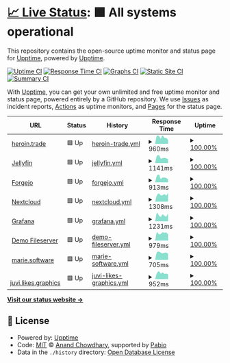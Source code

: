 # [📈 Live Status](https://status.heroin.trade): <!--live status--> **🟩 All systems operational**

This repository contains the open-source uptime monitor and status page for [Upptime](https://upptime.js.org), powered by [Upptime](https://github.com/upptime/upptime).

[![Uptime CI](https://github.com/xqtc161/status-heroin-trade/workflows/Uptime%20CI/badge.svg)](https://github.com/xqtc161/status-heroin-trade/actions?query=workflow%3A%22Uptime+CI%22)
[![Response Time CI](https://github.com/xqtc161/status-heroin-trade/workflows/Response%20Time%20CI/badge.svg)](https://github.com/xqtc161/status-heroin-trade/actions?query=workflow%3A%22Response+Time+CI%22)
[![Graphs CI](https://github.com/xqtc161/status-heroin-trade/workflows/Graphs%20CI/badge.svg)](https://github.com/xqtc161/status-heroin-trade/actions?query=workflow%3A%22Graphs+CI%22)
[![Static Site CI](https://github.com/xqtc161/status-heroin-trade/workflows/Static%20Site%20CI/badge.svg)](https://github.com/xqtc161/status-heroin-trade/actions?query=workflow%3A%22Static+Site+CI%22)
[![Summary CI](https://github.com/xqtc161/status-heroin-trade/workflows/Summary%20CI/badge.svg)](https://github.com/xqtc161/status-heroin-trade/actions?query=workflow%3A%22Summary+CI%22)

With [Upptime](https://upptime.js.org), you can get your own unlimited and free uptime monitor and status page, powered entirely by a GitHub repository. We use [Issues](https://github.com/upptime/upptime/issues) as incident reports, [Actions](https://github.com/xqtc161/status-heroin-trade/actions) as uptime monitors, and [Pages](https://status.heroin.trade) for the status page.

<!--start: status pages-->
<!-- This summary is generated by Upptime (https://github.com/upptime/upptime) -->
<!-- Do not edit this manually, your changes will be overwritten -->
<!-- prettier-ignore -->
| URL | Status | History | Response Time | Uptime |
| --- | ------ | ------- | ------------- | ------ |
| <img alt="" src="https://icons.duckduckgo.com/ip3/heroin.trade.ico" height="13"> [heroin.trade](https://heroin.trade) | 🟩 Up | [heroin-trade.yml](https://github.com/xqtc161/status-heroin-trade/commits/HEAD/history/heroin-trade.yml) | <details><summary><img alt="Response time graph" src="./graphs/heroin-trade/response-time-week.png" height="20"> 960ms</summary><br><a href="https://status.heroin.trade/history/heroin-trade"><img alt="Response time 955" src="https://img.shields.io/endpoint?url=https%3A%2F%2Fraw.githubusercontent.com%2Fxqtc161%2Fstatus-heroin-trade%2FHEAD%2Fapi%2Fheroin-trade%2Fresponse-time.json"></a><br><a href="https://status.heroin.trade/history/heroin-trade"><img alt="24-hour response time 721" src="https://img.shields.io/endpoint?url=https%3A%2F%2Fraw.githubusercontent.com%2Fxqtc161%2Fstatus-heroin-trade%2FHEAD%2Fapi%2Fheroin-trade%2Fresponse-time-day.json"></a><br><a href="https://status.heroin.trade/history/heroin-trade"><img alt="7-day response time 960" src="https://img.shields.io/endpoint?url=https%3A%2F%2Fraw.githubusercontent.com%2Fxqtc161%2Fstatus-heroin-trade%2FHEAD%2Fapi%2Fheroin-trade%2Fresponse-time-week.json"></a><br><a href="https://status.heroin.trade/history/heroin-trade"><img alt="30-day response time 952" src="https://img.shields.io/endpoint?url=https%3A%2F%2Fraw.githubusercontent.com%2Fxqtc161%2Fstatus-heroin-trade%2FHEAD%2Fapi%2Fheroin-trade%2Fresponse-time-month.json"></a><br><a href="https://status.heroin.trade/history/heroin-trade"><img alt="1-year response time 955" src="https://img.shields.io/endpoint?url=https%3A%2F%2Fraw.githubusercontent.com%2Fxqtc161%2Fstatus-heroin-trade%2FHEAD%2Fapi%2Fheroin-trade%2Fresponse-time-year.json"></a></details> | <details><summary><a href="https://status.heroin.trade/history/heroin-trade">100.00%</a></summary><a href="https://status.heroin.trade/history/heroin-trade"><img alt="All-time uptime 99.96%" src="https://img.shields.io/endpoint?url=https%3A%2F%2Fraw.githubusercontent.com%2Fxqtc161%2Fstatus-heroin-trade%2FHEAD%2Fapi%2Fheroin-trade%2Fuptime.json"></a><br><a href="https://status.heroin.trade/history/heroin-trade"><img alt="24-hour uptime 100.00%" src="https://img.shields.io/endpoint?url=https%3A%2F%2Fraw.githubusercontent.com%2Fxqtc161%2Fstatus-heroin-trade%2FHEAD%2Fapi%2Fheroin-trade%2Fuptime-day.json"></a><br><a href="https://status.heroin.trade/history/heroin-trade"><img alt="7-day uptime 100.00%" src="https://img.shields.io/endpoint?url=https%3A%2F%2Fraw.githubusercontent.com%2Fxqtc161%2Fstatus-heroin-trade%2FHEAD%2Fapi%2Fheroin-trade%2Fuptime-week.json"></a><br><a href="https://status.heroin.trade/history/heroin-trade"><img alt="30-day uptime 99.83%" src="https://img.shields.io/endpoint?url=https%3A%2F%2Fraw.githubusercontent.com%2Fxqtc161%2Fstatus-heroin-trade%2FHEAD%2Fapi%2Fheroin-trade%2Fuptime-month.json"></a><br><a href="https://status.heroin.trade/history/heroin-trade"><img alt="1-year uptime 99.96%" src="https://img.shields.io/endpoint?url=https%3A%2F%2Fraw.githubusercontent.com%2Fxqtc161%2Fstatus-heroin-trade%2FHEAD%2Fapi%2Fheroin-trade%2Fuptime-year.json"></a></details>
| <img alt="" src="https://icons.duckduckgo.com/ip3/jellyfin.heroin.trade.ico" height="13"> [Jellyfin](https://jellyfin.heroin.trade) | 🟩 Up | [jellyfin.yml](https://github.com/xqtc161/status-heroin-trade/commits/HEAD/history/jellyfin.yml) | <details><summary><img alt="Response time graph" src="./graphs/jellyfin/response-time-week.png" height="20"> 1141ms</summary><br><a href="https://status.heroin.trade/history/jellyfin"><img alt="Response time 1008" src="https://img.shields.io/endpoint?url=https%3A%2F%2Fraw.githubusercontent.com%2Fxqtc161%2Fstatus-heroin-trade%2FHEAD%2Fapi%2Fjellyfin%2Fresponse-time.json"></a><br><a href="https://status.heroin.trade/history/jellyfin"><img alt="24-hour response time 1542" src="https://img.shields.io/endpoint?url=https%3A%2F%2Fraw.githubusercontent.com%2Fxqtc161%2Fstatus-heroin-trade%2FHEAD%2Fapi%2Fjellyfin%2Fresponse-time-day.json"></a><br><a href="https://status.heroin.trade/history/jellyfin"><img alt="7-day response time 1141" src="https://img.shields.io/endpoint?url=https%3A%2F%2Fraw.githubusercontent.com%2Fxqtc161%2Fstatus-heroin-trade%2FHEAD%2Fapi%2Fjellyfin%2Fresponse-time-week.json"></a><br><a href="https://status.heroin.trade/history/jellyfin"><img alt="30-day response time 972" src="https://img.shields.io/endpoint?url=https%3A%2F%2Fraw.githubusercontent.com%2Fxqtc161%2Fstatus-heroin-trade%2FHEAD%2Fapi%2Fjellyfin%2Fresponse-time-month.json"></a><br><a href="https://status.heroin.trade/history/jellyfin"><img alt="1-year response time 1008" src="https://img.shields.io/endpoint?url=https%3A%2F%2Fraw.githubusercontent.com%2Fxqtc161%2Fstatus-heroin-trade%2FHEAD%2Fapi%2Fjellyfin%2Fresponse-time-year.json"></a></details> | <details><summary><a href="https://status.heroin.trade/history/jellyfin">100.00%</a></summary><a href="https://status.heroin.trade/history/jellyfin"><img alt="All-time uptime 99.97%" src="https://img.shields.io/endpoint?url=https%3A%2F%2Fraw.githubusercontent.com%2Fxqtc161%2Fstatus-heroin-trade%2FHEAD%2Fapi%2Fjellyfin%2Fuptime.json"></a><br><a href="https://status.heroin.trade/history/jellyfin"><img alt="24-hour uptime 100.00%" src="https://img.shields.io/endpoint?url=https%3A%2F%2Fraw.githubusercontent.com%2Fxqtc161%2Fstatus-heroin-trade%2FHEAD%2Fapi%2Fjellyfin%2Fuptime-day.json"></a><br><a href="https://status.heroin.trade/history/jellyfin"><img alt="7-day uptime 100.00%" src="https://img.shields.io/endpoint?url=https%3A%2F%2Fraw.githubusercontent.com%2Fxqtc161%2Fstatus-heroin-trade%2FHEAD%2Fapi%2Fjellyfin%2Fuptime-week.json"></a><br><a href="https://status.heroin.trade/history/jellyfin"><img alt="30-day uptime 99.94%" src="https://img.shields.io/endpoint?url=https%3A%2F%2Fraw.githubusercontent.com%2Fxqtc161%2Fstatus-heroin-trade%2FHEAD%2Fapi%2Fjellyfin%2Fuptime-month.json"></a><br><a href="https://status.heroin.trade/history/jellyfin"><img alt="1-year uptime 99.97%" src="https://img.shields.io/endpoint?url=https%3A%2F%2Fraw.githubusercontent.com%2Fxqtc161%2Fstatus-heroin-trade%2FHEAD%2Fapi%2Fjellyfin%2Fuptime-year.json"></a></details>
| <img alt="" src="https://icons.duckduckgo.com/ip3/git.heroin.trade.ico" height="13"> [Forgejo](https://git.heroin.trade) | 🟩 Up | [forgejo.yml](https://github.com/xqtc161/status-heroin-trade/commits/HEAD/history/forgejo.yml) | <details><summary><img alt="Response time graph" src="./graphs/forgejo/response-time-week.png" height="20"> 913ms</summary><br><a href="https://status.heroin.trade/history/forgejo"><img alt="Response time 944" src="https://img.shields.io/endpoint?url=https%3A%2F%2Fraw.githubusercontent.com%2Fxqtc161%2Fstatus-heroin-trade%2FHEAD%2Fapi%2Fforgejo%2Fresponse-time.json"></a><br><a href="https://status.heroin.trade/history/forgejo"><img alt="24-hour response time 1240" src="https://img.shields.io/endpoint?url=https%3A%2F%2Fraw.githubusercontent.com%2Fxqtc161%2Fstatus-heroin-trade%2FHEAD%2Fapi%2Fforgejo%2Fresponse-time-day.json"></a><br><a href="https://status.heroin.trade/history/forgejo"><img alt="7-day response time 913" src="https://img.shields.io/endpoint?url=https%3A%2F%2Fraw.githubusercontent.com%2Fxqtc161%2Fstatus-heroin-trade%2FHEAD%2Fapi%2Fforgejo%2Fresponse-time-week.json"></a><br><a href="https://status.heroin.trade/history/forgejo"><img alt="30-day response time 887" src="https://img.shields.io/endpoint?url=https%3A%2F%2Fraw.githubusercontent.com%2Fxqtc161%2Fstatus-heroin-trade%2FHEAD%2Fapi%2Fforgejo%2Fresponse-time-month.json"></a><br><a href="https://status.heroin.trade/history/forgejo"><img alt="1-year response time 944" src="https://img.shields.io/endpoint?url=https%3A%2F%2Fraw.githubusercontent.com%2Fxqtc161%2Fstatus-heroin-trade%2FHEAD%2Fapi%2Fforgejo%2Fresponse-time-year.json"></a></details> | <details><summary><a href="https://status.heroin.trade/history/forgejo">100.00%</a></summary><a href="https://status.heroin.trade/history/forgejo"><img alt="All-time uptime 99.99%" src="https://img.shields.io/endpoint?url=https%3A%2F%2Fraw.githubusercontent.com%2Fxqtc161%2Fstatus-heroin-trade%2FHEAD%2Fapi%2Fforgejo%2Fuptime.json"></a><br><a href="https://status.heroin.trade/history/forgejo"><img alt="24-hour uptime 100.00%" src="https://img.shields.io/endpoint?url=https%3A%2F%2Fraw.githubusercontent.com%2Fxqtc161%2Fstatus-heroin-trade%2FHEAD%2Fapi%2Fforgejo%2Fuptime-day.json"></a><br><a href="https://status.heroin.trade/history/forgejo"><img alt="7-day uptime 100.00%" src="https://img.shields.io/endpoint?url=https%3A%2F%2Fraw.githubusercontent.com%2Fxqtc161%2Fstatus-heroin-trade%2FHEAD%2Fapi%2Fforgejo%2Fuptime-week.json"></a><br><a href="https://status.heroin.trade/history/forgejo"><img alt="30-day uptime 100.00%" src="https://img.shields.io/endpoint?url=https%3A%2F%2Fraw.githubusercontent.com%2Fxqtc161%2Fstatus-heroin-trade%2FHEAD%2Fapi%2Fforgejo%2Fuptime-month.json"></a><br><a href="https://status.heroin.trade/history/forgejo"><img alt="1-year uptime 99.99%" src="https://img.shields.io/endpoint?url=https%3A%2F%2Fraw.githubusercontent.com%2Fxqtc161%2Fstatus-heroin-trade%2FHEAD%2Fapi%2Fforgejo%2Fuptime-year.json"></a></details>
| <img alt="" src="https://icons.duckduckgo.com/ip3/cloud.heroin.trade.ico" height="13"> [Nextcloud](https://cloud.heroin.trade) | 🟩 Up | [nextcloud.yml](https://github.com/xqtc161/status-heroin-trade/commits/HEAD/history/nextcloud.yml) | <details><summary><img alt="Response time graph" src="./graphs/nextcloud/response-time-week.png" height="20"> 1308ms</summary><br><a href="https://status.heroin.trade/history/nextcloud"><img alt="Response time 1183" src="https://img.shields.io/endpoint?url=https%3A%2F%2Fraw.githubusercontent.com%2Fxqtc161%2Fstatus-heroin-trade%2FHEAD%2Fapi%2Fnextcloud%2Fresponse-time.json"></a><br><a href="https://status.heroin.trade/history/nextcloud"><img alt="24-hour response time 1187" src="https://img.shields.io/endpoint?url=https%3A%2F%2Fraw.githubusercontent.com%2Fxqtc161%2Fstatus-heroin-trade%2FHEAD%2Fapi%2Fnextcloud%2Fresponse-time-day.json"></a><br><a href="https://status.heroin.trade/history/nextcloud"><img alt="7-day response time 1308" src="https://img.shields.io/endpoint?url=https%3A%2F%2Fraw.githubusercontent.com%2Fxqtc161%2Fstatus-heroin-trade%2FHEAD%2Fapi%2Fnextcloud%2Fresponse-time-week.json"></a><br><a href="https://status.heroin.trade/history/nextcloud"><img alt="30-day response time 1196" src="https://img.shields.io/endpoint?url=https%3A%2F%2Fraw.githubusercontent.com%2Fxqtc161%2Fstatus-heroin-trade%2FHEAD%2Fapi%2Fnextcloud%2Fresponse-time-month.json"></a><br><a href="https://status.heroin.trade/history/nextcloud"><img alt="1-year response time 1183" src="https://img.shields.io/endpoint?url=https%3A%2F%2Fraw.githubusercontent.com%2Fxqtc161%2Fstatus-heroin-trade%2FHEAD%2Fapi%2Fnextcloud%2Fresponse-time-year.json"></a></details> | <details><summary><a href="https://status.heroin.trade/history/nextcloud">100.00%</a></summary><a href="https://status.heroin.trade/history/nextcloud"><img alt="All-time uptime 99.95%" src="https://img.shields.io/endpoint?url=https%3A%2F%2Fraw.githubusercontent.com%2Fxqtc161%2Fstatus-heroin-trade%2FHEAD%2Fapi%2Fnextcloud%2Fuptime.json"></a><br><a href="https://status.heroin.trade/history/nextcloud"><img alt="24-hour uptime 100.00%" src="https://img.shields.io/endpoint?url=https%3A%2F%2Fraw.githubusercontent.com%2Fxqtc161%2Fstatus-heroin-trade%2FHEAD%2Fapi%2Fnextcloud%2Fuptime-day.json"></a><br><a href="https://status.heroin.trade/history/nextcloud"><img alt="7-day uptime 100.00%" src="https://img.shields.io/endpoint?url=https%3A%2F%2Fraw.githubusercontent.com%2Fxqtc161%2Fstatus-heroin-trade%2FHEAD%2Fapi%2Fnextcloud%2Fuptime-week.json"></a><br><a href="https://status.heroin.trade/history/nextcloud"><img alt="30-day uptime 100.00%" src="https://img.shields.io/endpoint?url=https%3A%2F%2Fraw.githubusercontent.com%2Fxqtc161%2Fstatus-heroin-trade%2FHEAD%2Fapi%2Fnextcloud%2Fuptime-month.json"></a><br><a href="https://status.heroin.trade/history/nextcloud"><img alt="1-year uptime 99.95%" src="https://img.shields.io/endpoint?url=https%3A%2F%2Fraw.githubusercontent.com%2Fxqtc161%2Fstatus-heroin-trade%2FHEAD%2Fapi%2Fnextcloud%2Fuptime-year.json"></a></details>
| <img alt="" src="https://icons.duckduckgo.com/ip3/grafana.heroin.trade.ico" height="13"> [Grafana](https://grafana.heroin.trade) | 🟩 Up | [grafana.yml](https://github.com/xqtc161/status-heroin-trade/commits/HEAD/history/grafana.yml) | <details><summary><img alt="Response time graph" src="./graphs/grafana/response-time-week.png" height="20"> 1231ms</summary><br><a href="https://status.heroin.trade/history/grafana"><img alt="Response time 1214" src="https://img.shields.io/endpoint?url=https%3A%2F%2Fraw.githubusercontent.com%2Fxqtc161%2Fstatus-heroin-trade%2FHEAD%2Fapi%2Fgrafana%2Fresponse-time.json"></a><br><a href="https://status.heroin.trade/history/grafana"><img alt="24-hour response time 1284" src="https://img.shields.io/endpoint?url=https%3A%2F%2Fraw.githubusercontent.com%2Fxqtc161%2Fstatus-heroin-trade%2FHEAD%2Fapi%2Fgrafana%2Fresponse-time-day.json"></a><br><a href="https://status.heroin.trade/history/grafana"><img alt="7-day response time 1231" src="https://img.shields.io/endpoint?url=https%3A%2F%2Fraw.githubusercontent.com%2Fxqtc161%2Fstatus-heroin-trade%2FHEAD%2Fapi%2Fgrafana%2Fresponse-time-week.json"></a><br><a href="https://status.heroin.trade/history/grafana"><img alt="30-day response time 1137" src="https://img.shields.io/endpoint?url=https%3A%2F%2Fraw.githubusercontent.com%2Fxqtc161%2Fstatus-heroin-trade%2FHEAD%2Fapi%2Fgrafana%2Fresponse-time-month.json"></a><br><a href="https://status.heroin.trade/history/grafana"><img alt="1-year response time 1214" src="https://img.shields.io/endpoint?url=https%3A%2F%2Fraw.githubusercontent.com%2Fxqtc161%2Fstatus-heroin-trade%2FHEAD%2Fapi%2Fgrafana%2Fresponse-time-year.json"></a></details> | <details><summary><a href="https://status.heroin.trade/history/grafana">100.00%</a></summary><a href="https://status.heroin.trade/history/grafana"><img alt="All-time uptime 100.00%" src="https://img.shields.io/endpoint?url=https%3A%2F%2Fraw.githubusercontent.com%2Fxqtc161%2Fstatus-heroin-trade%2FHEAD%2Fapi%2Fgrafana%2Fuptime.json"></a><br><a href="https://status.heroin.trade/history/grafana"><img alt="24-hour uptime 100.00%" src="https://img.shields.io/endpoint?url=https%3A%2F%2Fraw.githubusercontent.com%2Fxqtc161%2Fstatus-heroin-trade%2FHEAD%2Fapi%2Fgrafana%2Fuptime-day.json"></a><br><a href="https://status.heroin.trade/history/grafana"><img alt="7-day uptime 100.00%" src="https://img.shields.io/endpoint?url=https%3A%2F%2Fraw.githubusercontent.com%2Fxqtc161%2Fstatus-heroin-trade%2FHEAD%2Fapi%2Fgrafana%2Fuptime-week.json"></a><br><a href="https://status.heroin.trade/history/grafana"><img alt="30-day uptime 100.00%" src="https://img.shields.io/endpoint?url=https%3A%2F%2Fraw.githubusercontent.com%2Fxqtc161%2Fstatus-heroin-trade%2FHEAD%2Fapi%2Fgrafana%2Fuptime-month.json"></a><br><a href="https://status.heroin.trade/history/grafana"><img alt="1-year uptime 100.00%" src="https://img.shields.io/endpoint?url=https%3A%2F%2Fraw.githubusercontent.com%2Fxqtc161%2Fstatus-heroin-trade%2FHEAD%2Fapi%2Fgrafana%2Fuptime-year.json"></a></details>
| <img alt="" src="https://icons.duckduckgo.com/ip3/demos.heroin.trade.ico" height="13"> [Demo Fileserver](https://demos.heroin.trade) | 🟩 Up | [demo-fileserver.yml](https://github.com/xqtc161/status-heroin-trade/commits/HEAD/history/demo-fileserver.yml) | <details><summary><img alt="Response time graph" src="./graphs/demo-fileserver/response-time-week.png" height="20"> 979ms</summary><br><a href="https://status.heroin.trade/history/demo-fileserver"><img alt="Response time 927" src="https://img.shields.io/endpoint?url=https%3A%2F%2Fraw.githubusercontent.com%2Fxqtc161%2Fstatus-heroin-trade%2FHEAD%2Fapi%2Fdemo-fileserver%2Fresponse-time.json"></a><br><a href="https://status.heroin.trade/history/demo-fileserver"><img alt="24-hour response time 862" src="https://img.shields.io/endpoint?url=https%3A%2F%2Fraw.githubusercontent.com%2Fxqtc161%2Fstatus-heroin-trade%2FHEAD%2Fapi%2Fdemo-fileserver%2Fresponse-time-day.json"></a><br><a href="https://status.heroin.trade/history/demo-fileserver"><img alt="7-day response time 979" src="https://img.shields.io/endpoint?url=https%3A%2F%2Fraw.githubusercontent.com%2Fxqtc161%2Fstatus-heroin-trade%2FHEAD%2Fapi%2Fdemo-fileserver%2Fresponse-time-week.json"></a><br><a href="https://status.heroin.trade/history/demo-fileserver"><img alt="30-day response time 958" src="https://img.shields.io/endpoint?url=https%3A%2F%2Fraw.githubusercontent.com%2Fxqtc161%2Fstatus-heroin-trade%2FHEAD%2Fapi%2Fdemo-fileserver%2Fresponse-time-month.json"></a><br><a href="https://status.heroin.trade/history/demo-fileserver"><img alt="1-year response time 927" src="https://img.shields.io/endpoint?url=https%3A%2F%2Fraw.githubusercontent.com%2Fxqtc161%2Fstatus-heroin-trade%2FHEAD%2Fapi%2Fdemo-fileserver%2Fresponse-time-year.json"></a></details> | <details><summary><a href="https://status.heroin.trade/history/demo-fileserver">100.00%</a></summary><a href="https://status.heroin.trade/history/demo-fileserver"><img alt="All-time uptime 99.99%" src="https://img.shields.io/endpoint?url=https%3A%2F%2Fraw.githubusercontent.com%2Fxqtc161%2Fstatus-heroin-trade%2FHEAD%2Fapi%2Fdemo-fileserver%2Fuptime.json"></a><br><a href="https://status.heroin.trade/history/demo-fileserver"><img alt="24-hour uptime 100.00%" src="https://img.shields.io/endpoint?url=https%3A%2F%2Fraw.githubusercontent.com%2Fxqtc161%2Fstatus-heroin-trade%2FHEAD%2Fapi%2Fdemo-fileserver%2Fuptime-day.json"></a><br><a href="https://status.heroin.trade/history/demo-fileserver"><img alt="7-day uptime 100.00%" src="https://img.shields.io/endpoint?url=https%3A%2F%2Fraw.githubusercontent.com%2Fxqtc161%2Fstatus-heroin-trade%2FHEAD%2Fapi%2Fdemo-fileserver%2Fuptime-week.json"></a><br><a href="https://status.heroin.trade/history/demo-fileserver"><img alt="30-day uptime 99.94%" src="https://img.shields.io/endpoint?url=https%3A%2F%2Fraw.githubusercontent.com%2Fxqtc161%2Fstatus-heroin-trade%2FHEAD%2Fapi%2Fdemo-fileserver%2Fuptime-month.json"></a><br><a href="https://status.heroin.trade/history/demo-fileserver"><img alt="1-year uptime 99.99%" src="https://img.shields.io/endpoint?url=https%3A%2F%2Fraw.githubusercontent.com%2Fxqtc161%2Fstatus-heroin-trade%2FHEAD%2Fapi%2Fdemo-fileserver%2Fuptime-year.json"></a></details>
| <img alt="" src="https://icons.duckduckgo.com/ip3/marie.software.ico" height="13"> [marie.software](https://marie.software) | 🟩 Up | [marie-software.yml](https://github.com/xqtc161/status-heroin-trade/commits/HEAD/history/marie-software.yml) | <details><summary><img alt="Response time graph" src="./graphs/marie-software/response-time-week.png" height="20"> 705ms</summary><br><a href="https://status.heroin.trade/history/marie-software"><img alt="Response time 666" src="https://img.shields.io/endpoint?url=https%3A%2F%2Fraw.githubusercontent.com%2Fxqtc161%2Fstatus-heroin-trade%2FHEAD%2Fapi%2Fmarie-software%2Fresponse-time.json"></a><br><a href="https://status.heroin.trade/history/marie-software"><img alt="24-hour response time 1020" src="https://img.shields.io/endpoint?url=https%3A%2F%2Fraw.githubusercontent.com%2Fxqtc161%2Fstatus-heroin-trade%2FHEAD%2Fapi%2Fmarie-software%2Fresponse-time-day.json"></a><br><a href="https://status.heroin.trade/history/marie-software"><img alt="7-day response time 705" src="https://img.shields.io/endpoint?url=https%3A%2F%2Fraw.githubusercontent.com%2Fxqtc161%2Fstatus-heroin-trade%2FHEAD%2Fapi%2Fmarie-software%2Fresponse-time-week.json"></a><br><a href="https://status.heroin.trade/history/marie-software"><img alt="30-day response time 657" src="https://img.shields.io/endpoint?url=https%3A%2F%2Fraw.githubusercontent.com%2Fxqtc161%2Fstatus-heroin-trade%2FHEAD%2Fapi%2Fmarie-software%2Fresponse-time-month.json"></a><br><a href="https://status.heroin.trade/history/marie-software"><img alt="1-year response time 666" src="https://img.shields.io/endpoint?url=https%3A%2F%2Fraw.githubusercontent.com%2Fxqtc161%2Fstatus-heroin-trade%2FHEAD%2Fapi%2Fmarie-software%2Fresponse-time-year.json"></a></details> | <details><summary><a href="https://status.heroin.trade/history/marie-software">100.00%</a></summary><a href="https://status.heroin.trade/history/marie-software"><img alt="All-time uptime 100.00%" src="https://img.shields.io/endpoint?url=https%3A%2F%2Fraw.githubusercontent.com%2Fxqtc161%2Fstatus-heroin-trade%2FHEAD%2Fapi%2Fmarie-software%2Fuptime.json"></a><br><a href="https://status.heroin.trade/history/marie-software"><img alt="24-hour uptime 100.00%" src="https://img.shields.io/endpoint?url=https%3A%2F%2Fraw.githubusercontent.com%2Fxqtc161%2Fstatus-heroin-trade%2FHEAD%2Fapi%2Fmarie-software%2Fuptime-day.json"></a><br><a href="https://status.heroin.trade/history/marie-software"><img alt="7-day uptime 100.00%" src="https://img.shields.io/endpoint?url=https%3A%2F%2Fraw.githubusercontent.com%2Fxqtc161%2Fstatus-heroin-trade%2FHEAD%2Fapi%2Fmarie-software%2Fuptime-week.json"></a><br><a href="https://status.heroin.trade/history/marie-software"><img alt="30-day uptime 100.00%" src="https://img.shields.io/endpoint?url=https%3A%2F%2Fraw.githubusercontent.com%2Fxqtc161%2Fstatus-heroin-trade%2FHEAD%2Fapi%2Fmarie-software%2Fuptime-month.json"></a><br><a href="https://status.heroin.trade/history/marie-software"><img alt="1-year uptime 100.00%" src="https://img.shields.io/endpoint?url=https%3A%2F%2Fraw.githubusercontent.com%2Fxqtc161%2Fstatus-heroin-trade%2FHEAD%2Fapi%2Fmarie-software%2Fuptime-year.json"></a></details>
| <img alt="" src="https://icons.duckduckgo.com/ip3/juvi.likes.graphics.ico" height="13"> [juvi.likes.graphics](https://juvi.likes.graphics) | 🟩 Up | [juvi-likes-graphics.yml](https://github.com/xqtc161/status-heroin-trade/commits/HEAD/history/juvi-likes-graphics.yml) | <details><summary><img alt="Response time graph" src="./graphs/juvi-likes-graphics/response-time-week.png" height="20"> 952ms</summary><br><a href="https://status.heroin.trade/history/juvi-likes-graphics"><img alt="Response time 842" src="https://img.shields.io/endpoint?url=https%3A%2F%2Fraw.githubusercontent.com%2Fxqtc161%2Fstatus-heroin-trade%2FHEAD%2Fapi%2Fjuvi-likes-graphics%2Fresponse-time.json"></a><br><a href="https://status.heroin.trade/history/juvi-likes-graphics"><img alt="24-hour response time 990" src="https://img.shields.io/endpoint?url=https%3A%2F%2Fraw.githubusercontent.com%2Fxqtc161%2Fstatus-heroin-trade%2FHEAD%2Fapi%2Fjuvi-likes-graphics%2Fresponse-time-day.json"></a><br><a href="https://status.heroin.trade/history/juvi-likes-graphics"><img alt="7-day response time 952" src="https://img.shields.io/endpoint?url=https%3A%2F%2Fraw.githubusercontent.com%2Fxqtc161%2Fstatus-heroin-trade%2FHEAD%2Fapi%2Fjuvi-likes-graphics%2Fresponse-time-week.json"></a><br><a href="https://status.heroin.trade/history/juvi-likes-graphics"><img alt="30-day response time 851" src="https://img.shields.io/endpoint?url=https%3A%2F%2Fraw.githubusercontent.com%2Fxqtc161%2Fstatus-heroin-trade%2FHEAD%2Fapi%2Fjuvi-likes-graphics%2Fresponse-time-month.json"></a><br><a href="https://status.heroin.trade/history/juvi-likes-graphics"><img alt="1-year response time 842" src="https://img.shields.io/endpoint?url=https%3A%2F%2Fraw.githubusercontent.com%2Fxqtc161%2Fstatus-heroin-trade%2FHEAD%2Fapi%2Fjuvi-likes-graphics%2Fresponse-time-year.json"></a></details> | <details><summary><a href="https://status.heroin.trade/history/juvi-likes-graphics">100.00%</a></summary><a href="https://status.heroin.trade/history/juvi-likes-graphics"><img alt="All-time uptime 100.00%" src="https://img.shields.io/endpoint?url=https%3A%2F%2Fraw.githubusercontent.com%2Fxqtc161%2Fstatus-heroin-trade%2FHEAD%2Fapi%2Fjuvi-likes-graphics%2Fuptime.json"></a><br><a href="https://status.heroin.trade/history/juvi-likes-graphics"><img alt="24-hour uptime 100.00%" src="https://img.shields.io/endpoint?url=https%3A%2F%2Fraw.githubusercontent.com%2Fxqtc161%2Fstatus-heroin-trade%2FHEAD%2Fapi%2Fjuvi-likes-graphics%2Fuptime-day.json"></a><br><a href="https://status.heroin.trade/history/juvi-likes-graphics"><img alt="7-day uptime 100.00%" src="https://img.shields.io/endpoint?url=https%3A%2F%2Fraw.githubusercontent.com%2Fxqtc161%2Fstatus-heroin-trade%2FHEAD%2Fapi%2Fjuvi-likes-graphics%2Fuptime-week.json"></a><br><a href="https://status.heroin.trade/history/juvi-likes-graphics"><img alt="30-day uptime 100.00%" src="https://img.shields.io/endpoint?url=https%3A%2F%2Fraw.githubusercontent.com%2Fxqtc161%2Fstatus-heroin-trade%2FHEAD%2Fapi%2Fjuvi-likes-graphics%2Fuptime-month.json"></a><br><a href="https://status.heroin.trade/history/juvi-likes-graphics"><img alt="1-year uptime 100.00%" src="https://img.shields.io/endpoint?url=https%3A%2F%2Fraw.githubusercontent.com%2Fxqtc161%2Fstatus-heroin-trade%2FHEAD%2Fapi%2Fjuvi-likes-graphics%2Fuptime-year.json"></a></details>

<!--end: status pages-->

[**Visit our status website →**](https://status.heroin.trade)

## 📄 License

- Powered by: [Upptime](https://github.com/upptime/upptime)
- Code: [MIT](./LICENSE) © [Anand Chowdhary](https://anandchowdhary.com), supported by [Pabio](https://pabio.com)
- Data in the `./history` directory: [Open Database License](https://opendatacommons.org/licenses/odbl/1-0/)

